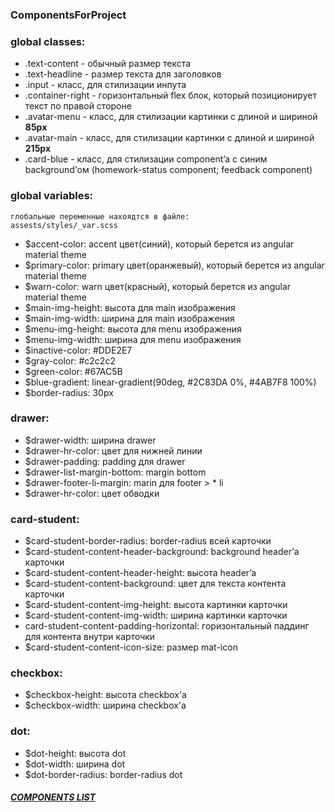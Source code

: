 ### ComponentsForProject
### global classes:
* .text-content - обычный размер текста 
* .text-headline - размер текста для заголовков 
* .input - класс, для стилизации инпута
* .container-right - горизонтальный flex блок, который позиционирует текст по правой стороне
* .avatar-menu - класс, для стилизации картинки с длиной и шириной **85px**
* .avatar-main - класс, для стилизации картинки с длиной и шириной **215px**
* .card-blue - класс, для стилизации component’a с синим background’ом (homework-status component; feedback component)

### global variables: 
```
глобальные переменные нахоядтся в файле:
assests/styles/_var.scss
```
* $accent-color: accent цвет(синий), который берется из angular material theme
* $primary-color: primary цвет(оранжевый), который берется из angular material theme
* $warn-color: warn цвет(красный), который берется из angular material theme
* $main-img-height: высота для main изображения
* $main-img-width: ширина для main изображения
* $menu-img-height: высота для menu изображения
* $menu-img-width: ширина для menu изображения
* $inactive-color: #DDE2E7
* $gray-color: #c2c2c2
* $green-color: #67AC5B
* $blue-gradient: linear-gradient(90deg, #2C83DA 0%, #4AB7F8 100%)
* $border-radius: 30px

### drawer:
* $drawer-width: ширина drawer
* $drawer-hr-color: цвет для нижней линии
* $drawer-padding: padding для drawer
* $drawer-list-margin-bottom: margin bottom
* $drawer-footer-li-margin: marin для footer > * li
* $drawer-hr-color: цвет обводки

### card-student:
* $card-student-border-radius:  border-radius всей карточки
* $card-student-content-header-background: background header’а карточки
* $card-student-content-header-height: высота header’a
* $card-student-content-background: цвет для текста контента карточки
* $card-student-content-img-height: высота картинки карточки
* $card-student-content-img-width:  ширина картинки карточки
* card-student-content-padding-horizontal: горизонтальный паддинг для контента внутри карточки
* $card-student-content-icon-size: размер mat-icon

### checkbox: 
* $checkbox-height: высота checkbox'a
* $checkbox-width: ширина checkbox'a

### dot:
* $dot-height: высота dot
* $dot-width: ширина dot
* $dot-border-radius: border-radius dot

##### [COMPONENTS LIST](COMPONENTS.md)
